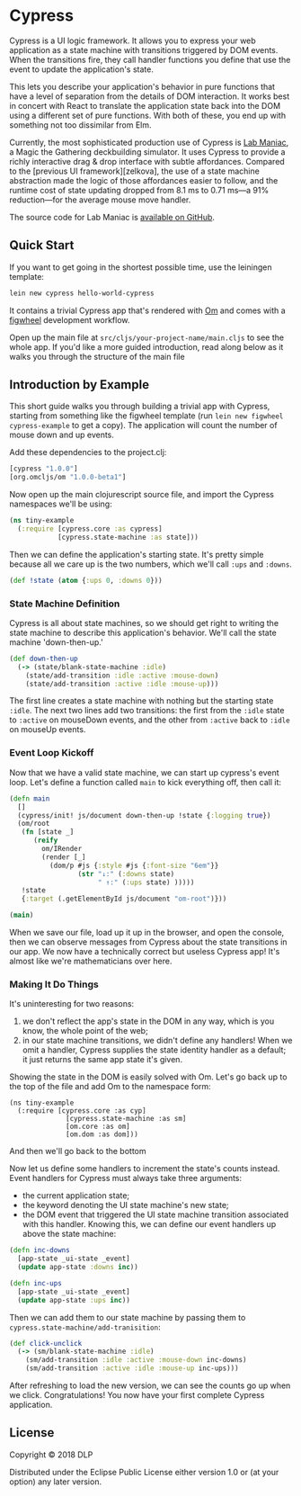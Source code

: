 # Cypress

Cypress is a UI logic framework.
It allows you to express your web application as a state machine with transitions triggered by DOM events.
When the transitions fire, they call handler functions you define that use the event to update the application's state.

This lets you describe your application's behavior in pure functions that have a level of separation from the details of DOM interaction.
It works best in concert with React to translate the application state back into the DOM using a different set of pure functions.
With both of these, you end up with something not too dissimilar from Elm.

Currently, the most sophisticated production use of Cypress is [Lab Maniac][lab-maniac], a Magic the Gathering deckbuilding simulator.
It uses Cypress to provide a richly interactive drag & drop interface with subtle affordances.
Compared to the [previous UI framework][zelkova], the use of a state machine abstraction made the logic of those affordances easier to follow, and the runtime cost of state updating dropped from 8.1 ms to 0.71 ms&mdash;a 91% reduction&mdash;for the average mouse move handler.

The source code for Lab Maniac is [available on GitHub][lab-maniac-source].

[lab-maniac]: http://labmaniac.com
[lab-maniac-source]: https://github.com/aperiodic/arcane-lab

## Quick Start

If you want to get going in the shortest possible time, use the leiningen template:
```clj
lein new cypress hello-world-cypress
```
It contains a trivial Cypress app that's rendered with [Om][om] and comes with a [figwheel][figwheel] development workflow.

[om]: https://github.com
[figwheel]: https://github.com/bhauman/lein-figwheel

Open up the main file at `src/cljs/your-project-name/main.cljs` to see the whole app.
If you'd like a more guided introduction, read along below as it walks you through the structure of the main file

## Introduction by Example

This short guide walks you through building a trivial app with Cypress, starting from something like the figwheel template (run `lein new figwheel cypress-example` to get a copy).
The application will count the number of mouse down and up events.

Add these dependencies to the project.clj:
```clj
[cypress "1.0.0"]
[org.omcljs/om "1.0.0-beta1"]
```

Now open up the main clojurescript source file, and import the Cypress namespaces we'll be using:
```clj
(ns tiny-example
  (:require [cypress.core :as cypress]
            [cypress.state-machine :as state]))
```

Then we can define the application's starting state.
It's pretty simple because all we care up is the two numbers, which we'll call `:ups` and `:downs`.
```clj
(def !state (atom {:ups 0, :downs 0}))
```

### State Machine Definition

Cypress is all about state machines, so we should get right to writing the state machine to describe this application's behavior.
We'll call the state machine 'down-then-up.'

```clj
(def down-then-up
  (-> (state/blank-state-machine :idle)
    (state/add-transition :idle :active :mouse-down)
    (state/add-transition :active :idle :mouse-up)))
```

The first line creates a state machine with nothing but the starting state `:idle`.
The next two lines add two transitions: the first from the `:idle` state to `:active` on mouseDown events, and the other from `:active` back to `:idle` on mouseUp events.

### Event Loop Kickoff

Now that we have a valid state machine, we can start up cypress's event loop.
Let's define a function called `main` to kick everything off, then call it:

```clj
(defn main
  []
  (cypress/init! js/document down-then-up !state {:logging true})
  (om/root
   (fn [state _]
      (reify
        om/IRender
        (render [_]
          (dom/p #js {:style #js {:font-size "6em"}}
                 (str "↓:" (:downs state)
                      " ↑:" (:ups state) )))))
   !state
   {:target (.getElementById js/document "om-root")}))

(main)
```

When we save our file, load up it up in the browser, and open the console, then we can observe messages from Cypress about the state transitions in our app.
We now have a technically correct but useless Cypress app!
It's almost like we're mathematicians over here.

### Making It Do Things

It's uninteresting for two reasons:
  1) we don't reflect the app's state in the DOM in any way, which is you know, the whole point of the web;
  2) in our state machine transitions, we didn't define any handlers!
When we omit a handler, Cypress supplies the state identity handler as a default; it just returns the same app state it's given.

Showing the state in the DOM is easily solved with Om.
Let's go back up to the top of the file and add Om to the namespace form:
```
(ns tiny-example
  (:require [cypress.core :as cyp]
              [cypress.state-machine :as sm]
              [om.core :as om]
              [om.dom :as dom]))
```

And then we'll go back to the bottom

Now let us define some handlers to increment the state's counts instead.
Event handlers for Cypress must always take three arguments:
  * the current application state;
  * the keyword denoting the UI state machine's new state;
  * the DOM event that triggered the UI state machine transition associated with this handler.
Knowing this, we can define our event handlers up above the state machine:

```clj
(defn inc-downs
  [app-state _ui-state _event]
  (update app-state :downs inc))

(defn inc-ups
  [app-state _ui-state _event]
  (update app-state :ups inc))
```

Then we can add them to our state machine by passing them to `cypress.state-machine/add-tranisition`:

```clj
(def click-unclick
  (-> (sm/blank-state-machine :idle)
    (sm/add-transition :idle :active :mouse-down inc-downs)
    (sm/add-transition :active :idle :mouse-up inc-ups)))
```

After refreshing to load the new version, we can see the counts go up when we click.
Congratulations! You now have your first complete Cypress application.

## License

Copyright © 2018 DLP

Distributed under the Eclipse Public License either version 1.0 or (at
your option) any later version.
